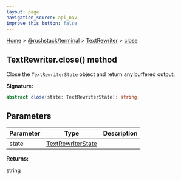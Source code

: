 ```yaml
---
layout: page
navigation_source: api_nav
improve_this_button: false
---
```



[Home](./index.md) &gt; [@rushstack/terminal](./terminal.md) &gt; [TextRewriter](./terminal.textrewriter.md) &gt; [close](./terminal.textrewriter.close.md)

## TextRewriter.close() method

Close the `TextRewriterState` object and return any buffered output.

<b>Signature:</b>

```typescript
abstract close(state: TextRewriterState): string;
```

## Parameters

|  Parameter | Type | Description |
|  --- | --- | --- |
|  state | [TextRewriterState](./terminal.textrewriterstate.md) |  |

<b>Returns:</b>

string
